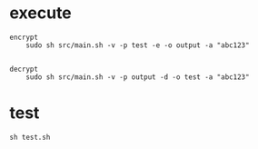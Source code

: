 execute
=======

    encrypt
        sudo sh src/main.sh -v -p test -e -o output -a "abc123"


    decrypt
        sudo sh src/main.sh -v -p output -d -o test -a "abc123"

test
====

    sh test.sh
